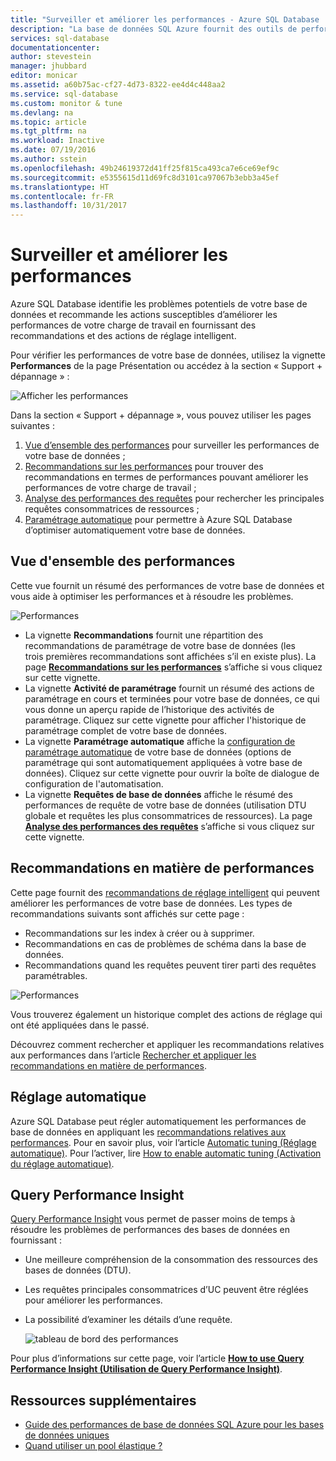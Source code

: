 ```yaml
---
title: "Surveiller et améliorer les performances - Azure SQL Database | Microsoft Docs"
description: "La base de données SQL Azure fournit des outils de performances pour vous aider à identifier les zones susceptibles d’améliorer les performances actuelles des requêtes."
services: sql-database
documentationcenter: 
author: stevestein
manager: jhubbard
editor: monicar
ms.assetid: a60b75ac-cf27-4d73-8322-ee4d4c448aa2
ms.service: sql-database
ms.custom: monitor & tune
ms.devlang: na
ms.topic: article
ms.tgt_pltfrm: na
ms.workload: Inactive
ms.date: 07/19/2016
ms.author: sstein
ms.openlocfilehash: 49b24619372d41ff25f815ca493ca7e6ce69ef9c
ms.sourcegitcommit: e5355615d11d69fc8d3101ca97067b3ebb3a45ef
ms.translationtype: HT
ms.contentlocale: fr-FR
ms.lasthandoff: 10/31/2017
---
```

# <a name="monitor-and-improve-performance"></a>Surveiller et améliorer les performances
Azure SQL Database identifie les problèmes potentiels de votre base de données et recommande les actions susceptibles d’améliorer les performances de votre charge de travail en fournissant des recommandations et des actions de réglage intelligent.

Pour vérifier les performances de votre base de données, utilisez la vignette **Performances** de la page Présentation ou accédez à la section « Support + dépannage » :

   ![Afficher les performances](./media/sql-database-performance/entries.png)

Dans la section « Support + dépannage », vous pouvez utiliser les pages suivantes :


1. [Vue d’ensemble des performances](#performance-overview) pour surveiller les performances de votre base de données ; 
2. [Recommandations sur les performances](#performance-recommendations) pour trouver des recommandations en termes de performances pouvant améliorer les performances de votre charge de travail ;
3. [Analyse des performances des requêtes](#query-performance-insight) pour rechercher les principales requêtes consommatrices de ressources ;
4. [Paramétrage automatique](#automatic-tuning) pour permettre à Azure SQL Database d’optimiser automatiquement votre base de données.

## <a name="performance-overview"></a>Vue d'ensemble des performances
Cette vue fournit un résumé des performances de votre base de données et vous aide à optimiser les performances et à résoudre les problèmes. 

![Performances](./media/sql-database-performance/performance.png)

* La vignette **Recommandations** fournit une répartition des recommandations de paramétrage de votre base de données (les trois premières recommandations sont affichées s’il en existe plus). La page **[Recommandations sur les performances](#performance-recommendations)** s’affiche si vous cliquez sur cette vignette. 
* La vignette **Activité de paramétrage** fournit un résumé des actions de paramétrage en cours et terminées pour votre base de données, ce qui vous donne un aperçu rapide de l’historique des activités de paramétrage. Cliquez sur cette vignette pour afficher l'historique de paramétrage complet de votre base de données.
* La vignette **Paramétrage automatique** affiche la [configuration de paramétrage automatique](sql-database-automatic-tuning-enable.md) de votre base de données (options de paramétrage qui sont automatiquement appliquées à votre base de données). Cliquez sur cette vignette pour ouvrir la boîte de dialogue de configuration de l'automatisation.
* La vignette **Requêtes de base de données** affiche le résumé des performances de requête de votre base de données (utilisation DTU globale et requêtes les plus consommatrices de ressources). La page **[Analyse des performances des requêtes](#query-performance-insight)** s’affiche si vous cliquez sur cette vignette.

## <a name="performance-recommendations"></a>Recommandations en matière de performances
Cette page fournit des [recommandations de réglage intelligent](sql-database-advisor.md) qui peuvent améliorer les performances de votre base de données. Les types de recommandations suivants sont affichés sur cette page :

* Recommandations sur les index à créer ou à supprimer.
* Recommandations en cas de problèmes de schéma dans la base de données.
* Recommandations quand les requêtes peuvent tirer parti des requêtes paramétrables.

![Performances](./media/sql-database-performance/recommendations.png)

Vous trouverez également un historique complet des actions de réglage qui ont été appliquées dans le passé.

Découvrez comment rechercher et appliquer les recommandations relatives aux performances dans l’article [Rechercher et appliquer les recommandations en matière de performances](sql-database-advisor-portal.md).

## <a name="automatic-tuning"></a>Réglage automatique
Azure SQL Database peut régler automatiquement les performances de base de données en appliquant les [recommandations relatives aux performances](sql-database-advisor.md). Pour en savoir plus, voir l’article [Automatic tuning (Réglage automatique)](sql-database-automatic-tuning.md). Pour l’activer, lire [How to enable automatic tuning (Activation du réglage automatique)](sql-database-automatic-tuning-enable.md).

## <a name="query-performance-insight"></a>Query Performance Insight
[Query Performance Insight](sql-database-query-performance.md) vous permet de passer moins de temps à résoudre les problèmes de performances des bases de données en fournissant :

* Une meilleure compréhension de la consommation des ressources des bases de données (DTU). 
* Les requêtes principales consommatrices d’UC peuvent être réglées pour améliorer les performances. 
* La possibilité d’examiner les détails d’une requête. 

  ![tableau de bord des performances](./media/sql-database-query-performance/performance.png)

Pour plus d’informations sur cette page, voir l’article **[How to use Query Performance Insight (Utilisation de Query Performance Insight)](sql-database-query-performance.md)**.

## <a name="additional-resources"></a>Ressources supplémentaires
* [Guide des performances de base de données SQL Azure pour les bases de données uniques](sql-database-performance-guidance.md)
* [Quand utiliser un pool élastique ?](sql-database-elastic-pool-guidance.md)

